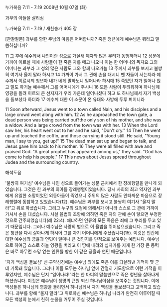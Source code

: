 누가복음 7:11 - 7:19 
2008년 10월 07일 (화)

과부의 아들을 살리심



누가복음 7:11 - 7:19 / 새찬송가 405 장


[관찰질문]
과부를 향한 주님의 마음은 어떠합니까? 
죽은 청년에게 예수님은 뭐라고 말씀하십니까? 

11 그 후에 예수께서 나인이란 성으로 가실새 제자와 많은 무리가 동행하더니 
12 성문에 가까이 이르실 때에 사람들이 한 죽은 자를 메고 나오니 이는 한 어머니의 독자요 그의 어머니는 과부라 그 성의 많은 사람도 그와 함께 나오거늘 
13 주께서 과부를 보시고 불쌍히 여기사 울지 말라 하시고 
14 가까이 가서 그 관에 손을 대시니 멘 자들이 서는지라 예수께서 이르시되 청년아 내가 네게 말하노니 일어나라 하시매 
15 죽었던 자가 일어나 앉고 말도 하거늘 예수께서 그를 어머니에게 주시니 
16 모든 사람이 두려워하며 하나님께 영광을 돌려 이르되 큰 선지자가 우리 가운데 일어나셨다 하고 또 하나님께서 자기 백성을 돌보셨다 하더라 
17 예수께 대한 이 소문이 온 유대와 사방에 두루 퍼지니라 

11 Soon afterward, Jesus went to a town called Nain, and his disciples and a large crowd went along with him. 
12 As he approached the town gate, a dead person was being carried out?the only son of his mother, and she was a widow. And a large crowd from the town was with her. 
13 When the Lord saw her, his heart went out to her and he said, "Don't cry." 
14 Then he went up and touched the coffin, and those carrying it stood still. He said, "Young man, I say to you, get up!" 
15 The dead man sat up and began to talk, and Jesus gave him back to his mother. 
16 They were all filled with awe and praised God. "A great prophet has appeared among us," they said. "God has come to help his people." 
17 This news about Jesus spread throughout Judea and the surrounding country.

해석도움





'불쌍히 여기심'
 예수님은 나인 성으로 들어가는 성문 근처에서 한 장례행렬을 만나게 되었습니다. 그것은 한 과부의 외아들 장례행렬이었습니다. 당시 사회의 최고 약자인 과부에게 유일한 소망이었던 외동아들이 죽었으니 주위의 많은 사람도 안타까운 마음으로 장례행렬에 동참하고 있었습니다(12). 예수님은 과부를 보시고 불쌍히 여기사 “울지 말라”고 위로 하셨습니다. 그리고 누구의 요청에 의해서가 아니라 스스로 그 관에 가까이 가셔서 손을 대셨습니다. 사실 율법의 조항에 의하면 죽은 자의 관에 손이 닿으면 부정한 것으로 간주되었습니다(레 22:4). 왜냐하면 인류의 모든 죽음은 죄에 그 뿌리를 두고 있기 때문입니다. 그러나 예수님은 사랑의 법으로 이 율법을 뛰어넘으셨습니다. 그리고 죽은 청년을 다시 살아나게 하시어 그를 자기 어머니에게 주셨습니다(15). 이것은 인간에 대한 예수님의 긍휼과 연민이 얼마나 큰 것인지를 단적으로 보여주는 예입니다. 예수님으로 하여금 스스로 하늘 영광을 버리고 이 땅에 내려와 십자가를 지게 한 가장 큰 동력은 바로 아무런 소망 없는 인류를 향한 이 같은 긍휼과 연민 때문입니다.          

'자기 백성을 돌보심'
 신·구약성경에는 예수님 외에도 죽은 이를 되살려낸 기적이 몇 군데 기록돼 있습니다. 그러나 이들 모두는 하나님 앞에 간절히 기도함으로 이런 기적을 이루었지만, 예수님은 단지 “일어나라!”라는 한 마디의 말씀만으로 죽은 청년을 살아나게 하셨습니다. 이것은 예수님이 생명의 근원 되신 하나님이심을 보여주는 것입니다. 이에 백성들은 하나님께 영광을 돌리면서 하나님께서 자기 백성을 돌보셨다고 고백하고 있습니다. 과부를 향해 “울지 말라”고 위로하신 예수님은 하나님 나라가 완전히 이루어질 때 모든 백성의 눈에서 친히 눈물을 거두어 주실 것입니다.